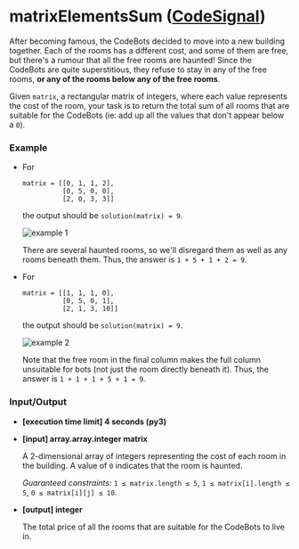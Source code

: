 # matrixElementsSum ([CodeSignal](https://app.codesignal.com/arcade/intro/level-2/xskq4ZxLyqQMCLshr))

After becoming famous, the CodeBots decided to move into a new building together. Each of the rooms has a different cost, and some of them are free, but there's a rumour that all the free rooms are haunted! Since the CodeBots are quite superstitious, they refuse to stay in any of the free rooms, **or any of the rooms below any of the free rooms**.

Given `matrix`, a rectangular matrix of integers, where each value represents the cost of the room, your task is to return the total sum of all rooms that are suitable for the CodeBots (ie: add up all the values that don't appear below a `0`).

### Example
*   For

        matrix = [[0, 1, 1, 2],
                  [0, 5, 0, 0],
                  [2, 0, 3, 3]]


    the output should be
    `solution(matrix) = 9`.

    ![example 1](https://codesignal.s3.amazonaws.com/tasks/matrixElementsSum/img/example1.png?_tm=1624661706824)

    There are several haunted rooms, so we'll disregard them as well as any rooms beneath them. Thus, the answer is `1 + 5 + 1 + 2 = 9`.

*   For

        matrix = [[1, 1, 1, 0],
                  [0, 5, 0, 1],
                  [2, 1, 3, 10]]


    the output should be
    `solution(matrix) = 9`.

    ![example 2](https://codesignal.s3.amazonaws.com/tasks/matrixElementsSum/img/example2.png?_tm=1624661707079)

    Note that the free room in the final column makes the full column unsuitable for bots (not just the room directly beneath it). Thus, the answer is `1 + 1 + 1 + 5 + 1 = 9`.


### Input/Output

*   **\[execution time limit\] 4 seconds (py3)**

*   **\[input\] array.array.integer matrix**

    A 2-dimensional array of integers representing the cost of each room in the building. A value of `0` indicates that the room is haunted.

    _Guaranteed constraints:_
    `1 ≤ matrix.length ≤ 5`,
    `1 ≤ matrix[i].length ≤ 5`,
    `0 ≤ matrix[i][j] ≤ 10`.

*   **\[output\] integer**

    The total price of all the rooms that are suitable for the CodeBots to live in.
